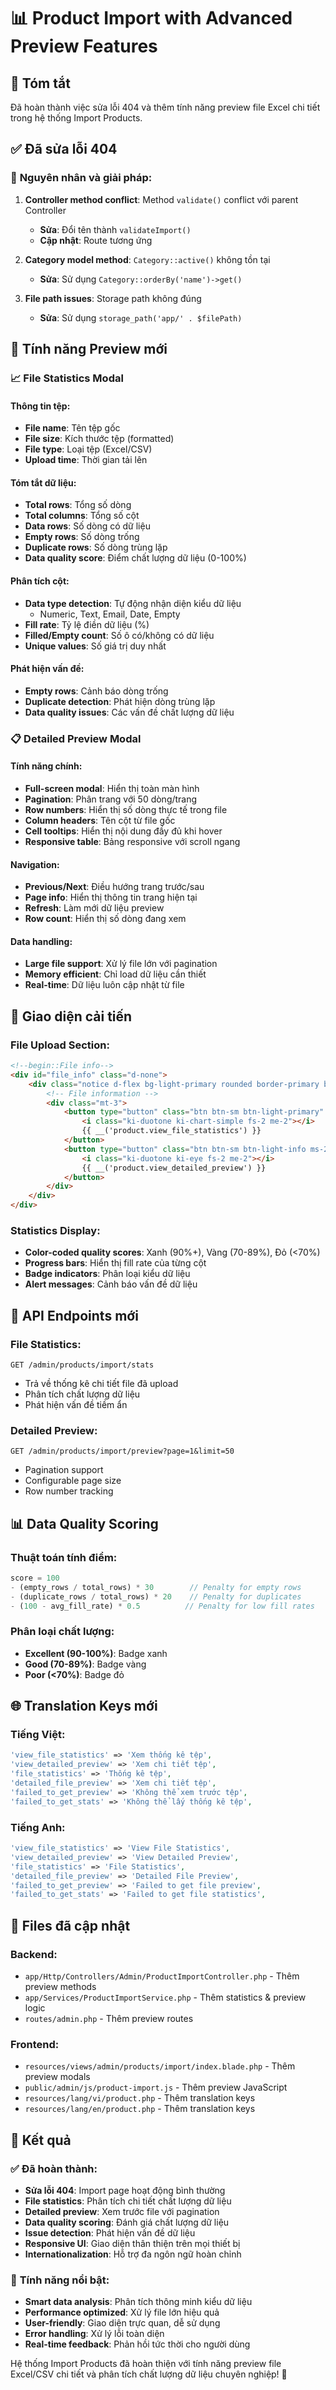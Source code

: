 # 📊 Product Import with Advanced Preview Features

## 🎯 Tóm tắt

Đã hoàn thành việc sửa lỗi 404 và thêm tính năng preview file Excel chi tiết trong hệ thống Import Products.

## ✅ Đã sửa lỗi 404

### 🔧 **Nguyên nhân và giải pháp:**

1. **Controller method conflict**: Method `validate()` conflict với parent Controller
   - **Sửa**: Đổi tên thành `validateImport()`
   - **Cập nhật**: Route tương ứng

2. **Category model method**: `Category::active()` không tồn tại
   - **Sửa**: Sử dụng `Category::orderBy('name')->get()`

3. **File path issues**: Storage path không đúng
   - **Sửa**: Sử dụng `storage_path('app/' . $filePath)`

## 🚀 Tính năng Preview mới

### 📈 **File Statistics Modal**

#### **Thông tin tệp:**
- **File name**: Tên tệp gốc
- **File size**: Kích thước tệp (formatted)
- **File type**: Loại tệp (Excel/CSV)
- **Upload time**: Thời gian tải lên

#### **Tóm tắt dữ liệu:**
- **Total rows**: Tổng số dòng
- **Total columns**: Tổng số cột
- **Data rows**: Số dòng có dữ liệu
- **Empty rows**: Số dòng trống
- **Duplicate rows**: Số dòng trùng lặp
- **Data quality score**: Điểm chất lượng dữ liệu (0-100%)

#### **Phân tích cột:**
- **Data type detection**: Tự động nhận diện kiểu dữ liệu
  - Numeric, Text, Email, Date, Empty
- **Fill rate**: Tỷ lệ điền dữ liệu (%)
- **Filled/Empty count**: Số ô có/không có dữ liệu
- **Unique values**: Số giá trị duy nhất

#### **Phát hiện vấn đề:**
- **Empty rows**: Cảnh báo dòng trống
- **Duplicate detection**: Phát hiện dòng trùng lặp
- **Data quality issues**: Các vấn đề chất lượng dữ liệu

### 📋 **Detailed Preview Modal**

#### **Tính năng chính:**
- **Full-screen modal**: Hiển thị toàn màn hình
- **Pagination**: Phân trang với 50 dòng/trang
- **Row numbers**: Hiển thị số dòng thực tế trong file
- **Column headers**: Tên cột từ file gốc
- **Cell tooltips**: Hiển thị nội dung đầy đủ khi hover
- **Responsive table**: Bảng responsive với scroll ngang

#### **Navigation:**
- **Previous/Next**: Điều hướng trang trước/sau
- **Page info**: Hiển thị thông tin trang hiện tại
- **Refresh**: Làm mới dữ liệu preview
- **Row count**: Hiển thị số dòng đang xem

#### **Data handling:**
- **Large file support**: Xử lý file lớn với pagination
- **Memory efficient**: Chỉ load dữ liệu cần thiết
- **Real-time**: Dữ liệu luôn cập nhật từ file

## 🎨 **Giao diện cải tiến**

### **File Upload Section:**
```html
<!--begin::File info-->
<div id="file_info" class="d-none">
    <div class="notice d-flex bg-light-primary rounded border-primary border border-dashed p-6">
        <!-- File information -->
        <div class="mt-3">
            <button type="button" class="btn btn-sm btn-light-primary" id="viewFileStatsBtn">
                <i class="ki-duotone ki-chart-simple fs-2 me-2"></i>
                {{ __('product.view_file_statistics') }}
            </button>
            <button type="button" class="btn btn-sm btn-light-info ms-2" id="viewDetailedPreviewBtn">
                <i class="ki-duotone ki-eye fs-2 me-2"></i>
                {{ __('product.view_detailed_preview') }}
            </button>
        </div>
    </div>
</div>
```

### **Statistics Display:**
- **Color-coded quality scores**: Xanh (90%+), Vàng (70-89%), Đỏ (<70%)
- **Progress bars**: Hiển thị fill rate của từng cột
- **Badge indicators**: Phân loại kiểu dữ liệu
- **Alert messages**: Cảnh báo vấn đề dữ liệu

## 🔧 **API Endpoints mới**

### **File Statistics:**
```
GET /admin/products/import/stats
```
- Trả về thống kê chi tiết file đã upload
- Phân tích chất lượng dữ liệu
- Phát hiện vấn đề tiềm ẩn

### **Detailed Preview:**
```
GET /admin/products/import/preview?page=1&limit=50
```
- Pagination support
- Configurable page size
- Row number tracking

## 📊 **Data Quality Scoring**

### **Thuật toán tính điểm:**
```javascript
score = 100
- (empty_rows / total_rows) * 30        // Penalty for empty rows
- (duplicate_rows / total_rows) * 20    // Penalty for duplicates  
- (100 - avg_fill_rate) * 0.5          // Penalty for low fill rates
```

### **Phân loại chất lượng:**
- **Excellent (90-100%)**: Badge xanh
- **Good (70-89%)**: Badge vàng  
- **Poor (<70%)**: Badge đỏ

## 🌐 **Translation Keys mới**

### **Tiếng Việt:**
```php
'view_file_statistics' => 'Xem thống kê tệp',
'view_detailed_preview' => 'Xem chi tiết tệp',
'file_statistics' => 'Thống kê tệp',
'detailed_file_preview' => 'Xem chi tiết tệp',
'failed_to_get_preview' => 'Không thể xem trước tệp',
'failed_to_get_stats' => 'Không thể lấy thống kê tệp',
```

### **Tiếng Anh:**
```php
'view_file_statistics' => 'View File Statistics',
'view_detailed_preview' => 'View Detailed Preview', 
'file_statistics' => 'File Statistics',
'detailed_file_preview' => 'Detailed File Preview',
'failed_to_get_preview' => 'Failed to get file preview',
'failed_to_get_stats' => 'Failed to get file statistics',
```

## 📁 **Files đã cập nhật**

### **Backend:**
- `app/Http/Controllers/Admin/ProductImportController.php` - Thêm preview methods
- `app/Services/ProductImportService.php` - Thêm statistics & preview logic
- `routes/admin.php` - Thêm preview routes

### **Frontend:**
- `resources/views/admin/products/import/index.blade.php` - Thêm preview modals
- `public/admin/js/product-import.js` - Thêm preview JavaScript
- `resources/lang/vi/product.php` - Thêm translation keys
- `resources/lang/en/product.php` - Thêm translation keys

## 🎯 **Kết quả**

### ✅ **Đã hoàn thành:**
- **Sửa lỗi 404**: Import page hoạt động bình thường
- **File statistics**: Phân tích chi tiết chất lượng dữ liệu
- **Detailed preview**: Xem trước file với pagination
- **Data quality scoring**: Đánh giá chất lượng dữ liệu
- **Issue detection**: Phát hiện vấn đề dữ liệu
- **Responsive UI**: Giao diện thân thiện trên mọi thiết bị
- **Internationalization**: Hỗ trợ đa ngôn ngữ hoàn chỉnh

### 🚀 **Tính năng nổi bật:**
- **Smart data analysis**: Phân tích thông minh kiểu dữ liệu
- **Performance optimized**: Xử lý file lớn hiệu quả
- **User-friendly**: Giao diện trực quan, dễ sử dụng
- **Error handling**: Xử lý lỗi toàn diện
- **Real-time feedback**: Phản hồi tức thời cho người dùng

Hệ thống Import Products đã hoàn thiện với tính năng preview file Excel/CSV chi tiết và phân tích chất lượng dữ liệu chuyên nghiệp! 🎉
